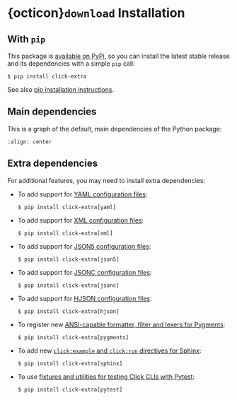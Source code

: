 # {octicon}`download` Installation

## With `pip`

This package is
[available on PyPi](https://pypi.python.org/pypi/click-extra), so you
can install the latest stable release and its dependencies with a simple `pip`
call:

```{code-block} shell-session
$ pip install click-extra
```

See also
[pip installation instructions](https://pip.pypa.io/en/stable/installing/).

## Main dependencies

This is a graph of the default, main dependencies of the Python package:

```mermaid assets/dependencies.mmd
:align: center
```

## Extra dependencies

For additional features, you may need to install extra dependencies:

- To add support for [YAML configuration files](config.md#yaml):

  ```{code-block} shell-session
  $ pip install click-extra[yaml]
  ```

- To add support for [XML configuration files](config.md#xml):

  ```{code-block} shell-session
  $ pip install click-extra[xml]
  ```

- To add support for [JSON5 configuration files](config.md#json5):

  ```{code-block} shell-session
  $ pip install click-extra[json5]
  ```

- To add support for [JSONC configuration files](config.md#jsonc):

  ```{code-block} shell-session
  $ pip install click-extra[jsonc]
  ```

- To add support for [HJSON configuration files](config.md#hjson):

  ```{code-block} shell-session
  $ pip install click-extra[hjson]
  ```

- To register new [ANSI-capable formatter, filter and lexers for Pygments](pygments.md):

  ```{code-block} shell-session
  $ pip install click-extra[pygments]
  ```

- To add new [`click:example` and `click:run` directives for Sphinx](sphinx.md):

  ```{code-block} shell-session
  $ pip install click-extra[sphinx]
  ```

- To use [fixtures and utilities for testing Click CLIs with Pytest](pytest.md):

  ```{code-block} shell-session
  $ pip install click-extra[pytest]
  ```